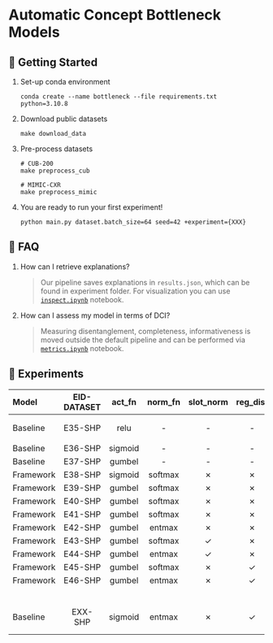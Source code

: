 # Automatic Concept Bottleneck Models

## 🚀 Getting Started
1. Set-up conda environment
    ```
    conda create --name bottleneck --file requirements.txt python=3.10.8
    ```
2. Download public datasets
    ```
    make download_data
    ```
3. Pre-process datasets
    ```
    # CUB-200
    make preprocess_cub

    # MIMIC-CXR
    make preprocess_mimic
    ```
4. You are ready to run your first experiment!
    ```
    python main.py dataset.batch_size=64 seed=42 +experiment={XXX}
    ```

## 🤔 FAQ

1. How can I retrieve explanations?
    > Our pipeline saves explanations in `results.json`, which can be found in experiment folder. For visualization you can use [`inspect.ipynb`](./autoconcept/inspect.ipynb) notebook.

2. How can I assess my model in terms of DCI?
    > Measuring disentanglement, completeness, informativeness is moved outside the default pipeline and can be performed via [`metrics.ipynb`](./autoconcept/metrics.ipynb) notebook.


## 🧬 Experiments

| Model     | EID-DATASET         | act_fn | norm_fn  | slot_norm | reg_dist | tie_loss   |  Performance (F1-score)   | Disentanglement | Completeness    | Directory      |
|:------------|:-----------:|:-----------:|:--------:|:---------:|:--------:|:----------:|:-------------:|:---------------:|:---------------:|:---------------|
| Baseline | E35-SHP | relu | - | - | - | - | 0.994 ± 0.0 | 0.520 ± 0.0 | 0.542 ± 0.0 | `outputs/2023-06-01/20-42-08` |
| Baseline | E36-SHP | sigmoid | - | - | - | - | X | X | X | X  |
| Baseline | E37-SHP | gumbel | - | - | - | - | X | X | X | X  |
| Framework | E38-SHP | sigmoid | softmax | ✗ | ✗ | JS | X | X | X | X  |
| Framework | E39-SHP | gumbel | softmax | ✗ | ✗ | JS | X | X | X | X  |
| Framework | E40-SHP | gumbel | softmax | ✗ | ✗ | KL($f$, $c$) | X | X | X | X  |
| Framework | E41-SHP | gumbel | softmax | ✗ | ✗ | KL($c$, $f$) | X | X | X | X  |
| Framework | E42-SHP | gumbel | entmax | ✗ | ✗ | JS | X | X | X | X  |
| Framework | E43-SHP | gumbel | softmax | ✓ | ✗ | JS | X | X | X | X  |
| Framework | E44-SHP | gumbel | entmax | ✓ | ✗ | JS | X | X | X | X  |
| Framework | E45-SHP | gumbel | softmax | ✗ | ✓ | JS | X | X | X | X  |
| Framework | E46-SHP | gumbel | entmax | ✗ | ✓ | JS | X | X | X | X  |
|  |  |  |  |  |  |  |  |  |  | - |
| Baseline    | EXX-SHP     | sigmoid | entmax   |  ✗ | ✓ | KL (w.r.t. $c$) | 0.000 ± 0.0   | 0.000 ± 0.0     | 0.000 ± 0.0     | -              |
